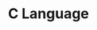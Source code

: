 ---
title: C Language
slug: c language
image: https://develop.spacemacs.org/layers/+lang/c-c++/img/ccpp.jpg
---